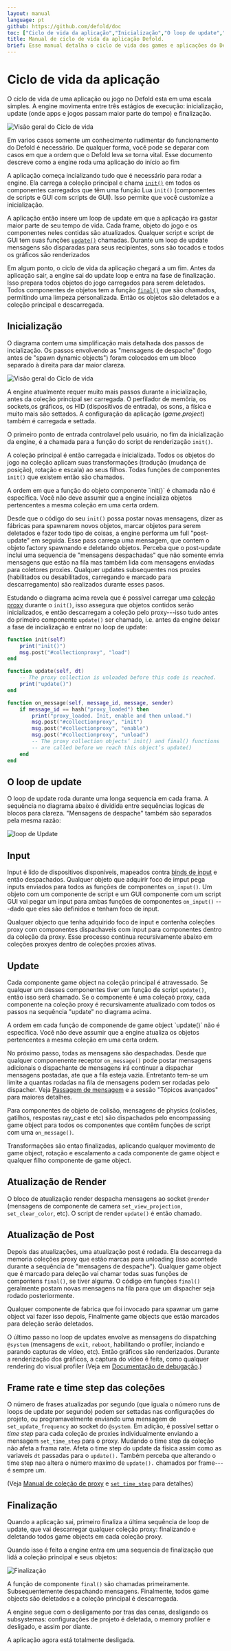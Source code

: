```yaml
---
layout: manual
language: pt
github: https://github.com/defold/doc
toc: ["Ciclo de vida da aplicação","Inicialização","O loop de update","Input","Update","Atualização de Render","Atualização de Post","Frame rate e time step das coleções","Finalização"]
title: Manual de ciclo de vida da aplicação Defold.
brief: Esse manual detalha o ciclo de vida dos games e aplicações do Defold.
---
```


# Ciclo de vida da aplicação

O ciclo de vida de uma aplicação ou jogo no Defold esta em uma escala simples. A engine movimenta entre três estágios de execução: inicialização, update (onde apps e jogos passam maior parte do tempo) e finalização.

![Visão geral do Ciclo de vida](/manuals/images/application_lifecycle/application_lifecycle_overview.png)

Em varios casos somente um conhecimento rudimentar do funcionamento do Defold é necessário. De qualquer forma, você pode se deparar com casos em que a ordem que o Defold leva se torna vital. Esse documento descreve como a engine roda uma aplicação do início ao fim

A aplicação começa incializando tudo que é necessário para rodar a engine. Ela carrega a coleção principal e chama [`init()`](/ref/go#init) em todos os componentes carregados que têm uma função Lua `init()` (componentes de scripts e GUI com scripts de GUI). Isso permite que você customize a inicialização.

A aplicação então insere um loop de update em que a aplicação ira gastar maior parte de seu tempo de vida. Cada frame, objeto do jogo e os componentes neles contidas são atualizados. Qualquer script e script de GUI tem suas funções [`update()`](/ref/go#update) chamadas. Durante um loop de update mensagens são disparadas para seus recipientes, sons são tocados e todos os gráficos são renderizados 

Em algum ponto, o ciclo de vida da aplicação chegará a um fim. Antes da aplicação sair, a engine sai do update loop e entra na fase de finalização. Isso prepara todos objetos do jogo carregados para serem deletados. Todos componentes de objetos tem a função [`final()`](/ref/go#final) que são chamados, permitindo uma limpeza personalizada. Então os objetos são deletados e a coleção principal e descarregada. 

## Inicialização

O diagrama contem uma simplificação mais detalhada dos passos de incialização. Os passos envolvendo as "mensagens de despache" (logo antes de "spawn dynamic objects") foram colocados em um bloco separado à direita para dar maior clareza.

![Visão geral do Ciclo de vida](/manuals/images/application_lifecycle/application_lifecycle_init.png)

A engine atualmente requer muito mais passos durante a inicialização, antes da coleção principal ser carregada. O perfilador de memôria, os sockets,os gráficos, os HID (dispositivos de entrada), os sons, a física e muito mais são settados. A configuração da aplicação (*game.project*) também é carregada e settada.

O primeiro ponto de entrada controlavel pelo usuário, no fim da inicialização da engine, é a chamada para a função do script de renderização `init()`. 

A coleção principal é então carregada e inicializada. Todos os objetos do jogo na coleção aplicam suas transformações (tradução (mudança de posição), rotação e escala) ao seus filhos. Todas funções de componentes `init()` que existem então são chamados.

<div class='sidenote' markdown='1'>
A ordem em que a função do objeto componente `init()` é chamada não é específica. Você não deve assumir que a engine incializa objetos pertencentes a mesma coleção em uma certa ordem.
</div>

Desde que o código do seu `init()` possa postar novas mensagens, dizer as fábricas para spawnarem novos objetos, marcar objetos para serem deletados e fazer todo tipo de coisas, a engine performa um full "post-update" em seguida. Esse pass carrega uma mensagem, que contem o objeto factory spawnando e deletando objetos. Perceba que o post-update inclui uma sequencia de "mensagens despachadas" que não somente envia mensagens que estão na fila mas também lida com mensagens enviadas para coletores proxies. Qualquer updates subsequentes nos proxies (habilitados ou desabilitados, carregando e marcado para descarregamento) são realizados durante esses pasos.

Estudando o diagrama acima revela que é possível carregar uma [coleção proxy](/manuals/collection-proxy) durante o `init()`, isso assegura que objetos contidos serão inicializados, e então descarregam a coleção pelo proxy---isso tudo antes do primeiro componente `update()` ser chamado, i.e. antes da engine deixar a fase de incialização e entrar no loop de update:

```lua
function init(self)
    print("init()")
    msg.post("#collectionproxy", "load")
end

function update(self, dt)
    -- The proxy collection is unloaded before this code is reached.
    print("update()")
end

function on_message(self, message_id, message, sender)
    if message_id == hash("proxy_loaded") then
        print("proxy_loaded. Init, enable and then unload.")
        msg.post("#collectionproxy", "init")
        msg.post("#collectionproxy", "enable")
        msg.post("#collectionproxy", "unload")
        -- The proxy collection objects’ init() and final() functions
        -- are called before we reach this object’s update()
    end
end
```

## O loop de update

O loop de update roda durante uma longa sequencia em cada frama. A sequência no diagrama abaixo é dividida entre sequências logicas de blocos para clareza. "Mensagens de despache" também são separados pela mesma razão:

![loop de Update](/manuals/images/application_lifecycle/application_lifecycle_update.png)

## Input

Input é lido de dispositivos disponíveis, mapeados contra [binds de input](/manuals/input) e então despachados. Qualquer objeto que adquirir foco de imput pega inputs enviados para todos as funções de componentes `on_input()`. Um objeto com um componente de script e um GUI componente com um script GUI vai pegar um input para ambas funções de componentes `on_input()` ---dado que eles são definidos e tenham foco de input.

Qualquer objecto que tenha adquirido foco de input e contenha coleções proxy com componentes dispachaveis com input para componentes dentro da coleção da proxy. Esse processo continua recursivamente abaixo em coleções proxyes dentro de coleções proxies ativas.

## Update

Cada componente game object na coleção principal é atravessado. Se qualquer um desses componentes tiver um função de script `update()`, então isso será chamado. Se o componente é uma coleçaõ proxy, cada componente na coleção proxy é recursivamente atualizado com todos os passos na sequência "update" no diagrama acima. 

<div class='sidenote' markdown='1'>
A ordem em cada função de componende de game object `update()` não é específica. Você não deve assumir que a engine atualiza os objetos pertencentes a mesma coleção em uma certa ordem. 
</div>

No próximo passo, todas as mensagens são despachadas. Desde que qualquer componenente receptor `on_message()` pode postar mensagens adicionais o dispachante de mensagens irá continuar a dispachar mensagens postadas, ate que a fila esteja vazia. Entretanto tem-se um limite a quantas rodadas na fila de mensagens podem ser rodadas pelo dispacher. Veja [Passagem de mensagem](/manuals/message-passing) e a sessão "Tópicos avançados" para maiores detalhes.

Para componentes de objeto de colisão, mensagens de physics (colisões, gatilhos, respostas ray_cast e etc) são dispachados pelo encompassing game object para todos os componentes que contêm funções de script com uma `on_message()`.

Transformações são entao finalizadas, aplicando qualquer movimento de game object, rotação e escalamento a cada componente de game object e qualquer filho componente de game object.

## Atualização de Render

O bloco de atualização render despacha mensagens ao socket `@render` (mensagens de componente de camera `set_view_projection`, `set_clear_color`, etc). O script de render `update()` é então chamado.   

## Atualização de Post

Depois das atualizações, uma atualização post é rodada. Ela descarrega da memoria coleções proxy que estão marcas para unloading (isso acontede durante a sequência de "mensagens de despache"). Qualquer game object que é marcado para deleção vai chamar todas suas funções de compontens `final()`, se tiver alguma. O código em funções `final()` geralmente postam novas mensagens na fila para que um dispacher seja rodado posteriormente. 

Qualquer componente de fabrica que foi invocado para spawnar um game object vai fazer isso depois, Finalmente game objects que estão marcados para deleção serão deletados. 

O último passo no loop de updates envolve as mensagens do dispatching `@system` (mensagens de `exit`, `reboot`, habilitando o profiler, inciando e parando capturas de vídeo, etc). Então gráficos são renderizados. Durante a renderização dos gráficos, a captura do vídeo é feita, como qualquer rendering do visual profiler (Veja em [Documentação de debugação](/pt/manuals/debugging).)

## Frame rate e time step das coleções

O número de frases atualizadas por segundo (que iguala o número runs de loops de update por segundo) podem ser settadas nas configurações do projeto, ou programavelmente enviando uma mensagem de `set_update_frequency` ao socket do `@system`. Em adição, é possível settar o _time step_ para cada coleção de proxies individualmente enviando a mensagem `set_time_step` para o proxy. Mudando o time step da coleção não afeta a frama rate. Afeta o time step do update da física  assim como as variaveis `dt` passadas para o `update().` Também perceba que alterando o time step nao altera o número maximo de `update().` chamados por frame---é sempre um.

(Veja [Manual de coleção de proxy](/manuals/collection-proxy) e [`set_time_step`](/ref/collectionproxy#set-time-step) para detalhes)

## Finalização

Quando a aplicação sai, primeiro finaliza a última sequência de loop de update, que vai descarregar qualquer coleção proxy: finalizando e deletando todos game objects em cada coleção proxy.

Quando isso é feito a engine entra em uma sequencia de finalização que lidá a coleção principal e seus objetos:

![Finalização](/manuals/images/application_lifecycle/application_lifecycle_final.png)

A função de componente `final()` são chamadas primeiramente. Subsequentemente despachando mensagens. Finalmente, todos game objects são deletados e a coleção principal é descarregada. 

A engine segue com o desligamento por tras das cenas, desligando os subsystemas: configurações de projeto é deletada, o memory profiler e desligado, e assim por diante. 

A aplicação agora está totalmente desligada.
